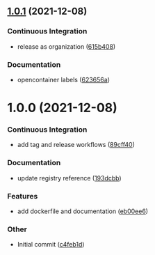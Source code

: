## [1.0.1](https://github.com/leakytap/wait-for-it-docker/compare/v1.0.0...v1.0.1) (2021-12-08)

### Continuous Integration

- release as organization ([615b408](https://github.com/leakytap/wait-for-it-docker/commit/615b408faa1671e9372320cc30fd5445853688e9))

### Documentation

- opencontainer labels ([623656a](https://github.com/leakytap/wait-for-it-docker/commit/623656acaafb19c1d8dbeb1ffe630e7197fcdda1))

# 1.0.0 (2021-12-08)

### Continuous Integration

- add tag and release workflows ([89cff40](https://github.com/leakytap/wait-for-it-docker/commit/89cff4014c1fab96089523441ab4b6780e7cdc77))

### Documentation

- update registry reference ([193dcbb](https://github.com/leakytap/wait-for-it-docker/commit/193dcbb4cd22e3a5da31847122fc9d7b3d4ede40))

### Features

- add dockerfile and documentation ([eb00ee6](https://github.com/leakytap/wait-for-it-docker/commit/eb00ee67268e2df46b17b188e43c89446fcfd120))

### Other

- Initial commit ([c4feb1d](https://github.com/leakytap/wait-for-it-docker/commit/c4feb1d91f4e8dc60026c7387fb8b58f381fce9f))
